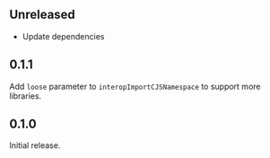 ## Unreleased

- Update dependencies

## 0.1.1

Add `loose` parameter to `interopImportCJSNamespace` to support more libraries.

## 0.1.0

Initial release.
